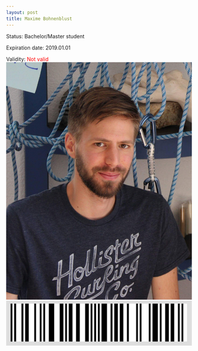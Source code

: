 ```yaml
---
layout: post
title: Maxime Bohnenblust
---
```


Status: Bachelor/Master student

Expiration date: 2019.01.01

Validity: <font color="red"> Not valid</font> 
![](/members/img/Maxime_Bohnenblust.png)
![](/members/img/bar.png)
